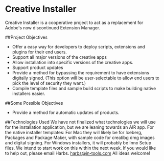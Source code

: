 # Creative Installer
Creative Installer is a cooperative project to act as a replacement for Adobe's now discontinued Extension Manager.

##Project Objectives
* Offer a easy way for developers to deploy scripts, extensions and plugins for their end users.
* Support all major versions of the creative apps
* Allow installation into specific versions of the creative apps.
* Support product updates
* Provide a method for bypassing the requirement to have extensions digitally signed. (This option will be user-selectable to allow end users to pick the level of security they want.)
* Compile template files and sample build scripts to make building native installers easier.

##Some Possible Objectives
* Provide a method for automatic updates of products.

##Technologies Used
We have not finalized what technologies we will use for the installation application, but we are leaning towards an AIR app. For the native installer templates: For Mac they will likely be for Iceberg, Packages and Package Maker, with sample code for creatibg dmg images and digital signing. For Windows installers, it will probably be Inno Setup files.
We intend to start work on this within the next week. If you would like to help out, please email Harbs. harbs@in-tools.com All ideas welcome!
